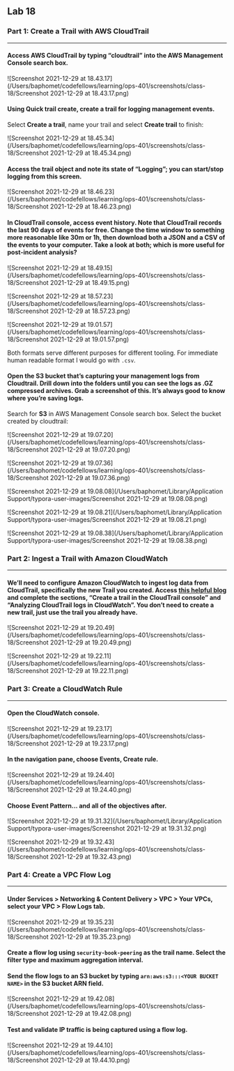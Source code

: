 ## Lab 18

### Part 1: Create a Trail with AWS CloudTrail

------

#### Access AWS CloudTrail by typing “cloudtrail” into the AWS Management Console search box.

![Screenshot 2021-12-29 at 18.43.17](/Users/baphomet/codefellows/learning/ops-401/screenshots/class-18/Screenshot 2021-12-29 at 18.43.17.png)

#### Using Quick trail create, create a trail for logging management events.

Select **Create a trail**, name your trail and select **Create trail** to finish:

![Screenshot 2021-12-29 at 18.45.34](/Users/baphomet/codefellows/learning/ops-401/screenshots/class-18/Screenshot 2021-12-29 at 18.45.34.png)

#### Access the trail object and note its state of “Logging”; you can start/stop logging from this screen.

![Screenshot 2021-12-29 at 18.46.23](/Users/baphomet/codefellows/learning/ops-401/screenshots/class-18/Screenshot 2021-12-29 at 18.46.23.png)

#### In CloudTrail console, access event history. Note that CloudTrail records the last 90 days of events for free. Change the time window to something more reasonable like 30m or 1h, then download both a JSON and a CSV of the events to your computer. Take a look at both; which is more useful for post-incident analysis?

![Screenshot 2021-12-29 at 18.49.15](/Users/baphomet/codefellows/learning/ops-401/screenshots/class-18/Screenshot 2021-12-29 at 18.49.15.png)

![Screenshot 2021-12-29 at 18.57.23](/Users/baphomet/codefellows/learning/ops-401/screenshots/class-18/Screenshot 2021-12-29 at 18.57.23.png)

![Screenshot 2021-12-29 at 19.01.57](/Users/baphomet/codefellows/learning/ops-401/screenshots/class-18/Screenshot 2021-12-29 at 19.01.57.png)

Both formats serve different purposes for different tooling. For immediate human readable format I would go with `.csv`.

#### Open the S3 bucket that’s capturing your management logs from Cloudtrail. Drill down into the folders until you can see the logs as .GZ compressed archives. Grab a screenshot of this. It’s always good to know where you’re saving logs.

Search for **S3** in AWS Management Console search box. Select the bucket created by cloudtrail:

![Screenshot 2021-12-29 at 19.07.20](/Users/baphomet/codefellows/learning/ops-401/screenshots/class-18/Screenshot 2021-12-29 at 19.07.20.png)

![Screenshot 2021-12-29 at 19.07.36](/Users/baphomet/codefellows/learning/ops-401/screenshots/class-18/Screenshot 2021-12-29 at 19.07.36.png)

![Screenshot 2021-12-29 at 19.08.08](/Users/baphomet/Library/Application Support/typora-user-images/Screenshot 2021-12-29 at 19.08.08.png)

![Screenshot 2021-12-29 at 19.08.21](/Users/baphomet/Library/Application Support/typora-user-images/Screenshot 2021-12-29 at 19.08.21.png)

![Screenshot 2021-12-29 at 19.08.38](/Users/baphomet/Library/Application Support/typora-user-images/Screenshot 2021-12-29 at 19.08.38.png)

### Part 2: Ingest a Trail with Amazon CloudWatch

------

#### We’ll need to configure Amazon CloudWatch to ingest log data from CloudTrail, specifically the new Trail you created. Access [this helpful blog](https://aws.amazon.com/blogs/mt/analyzing-cloudtrail-in-cloudwatch/) and complete the sections, “Create a trail in the CloudTrail console” and “Analyzing CloudTrail logs in CloudWatch”. You don’t need to create a new trail, just use the trail you already have.

![Screenshot 2021-12-29 at 19.20.49](/Users/baphomet/codefellows/learning/ops-401/screenshots/class-18/Screenshot 2021-12-29 at 19.20.49.png)

![Screenshot 2021-12-29 at 19.22.11](/Users/baphomet/codefellows/learning/ops-401/screenshots/class-18/Screenshot 2021-12-29 at 19.22.11.png)

### Part 3: Create a CloudWatch Rule

------

#### Open the CloudWatch console.

![Screenshot 2021-12-29 at 19.23.17](/Users/baphomet/codefellows/learning/ops-401/screenshots/class-18/Screenshot 2021-12-29 at 19.23.17.png)

#### In the navigation pane, choose Events, Create rule.

![Screenshot 2021-12-29 at 19.24.40](/Users/baphomet/codefellows/learning/ops-401/screenshots/class-18/Screenshot 2021-12-29 at 19.24.40.png)

#### Choose Event Pattern... and all of the objectives after.

![Screenshot 2021-12-29 at 19.31.32](/Users/baphomet/Library/Application Support/typora-user-images/Screenshot 2021-12-29 at 19.31.32.png)

![Screenshot 2021-12-29 at 19.32.43](/Users/baphomet/codefellows/learning/ops-401/screenshots/class-18/Screenshot 2021-12-29 at 19.32.43.png)

### Part 4: Create a VPC Flow Log

------

#### Under Services > Networking & Content Delivery > VPC > Your VPCs, select your VPC > Flow Logs tab.

![Screenshot 2021-12-29 at 19.35.23](/Users/baphomet/codefellows/learning/ops-401/screenshots/class-18/Screenshot 2021-12-29 at 19.35.23.png)

#### Create a flow log using `security-book-peering` as the trail name. Select the filter type and maximum aggregation interval.

#### Send the flow logs to an S3 bucket by typing `arn:aws:s3:::<YOUR BUCKET NAME>` in the S3 bucket ARN field.

![Screenshot 2021-12-29 at 19.42.08](/Users/baphomet/codefellows/learning/ops-401/screenshots/class-18/Screenshot 2021-12-29 at 19.42.08.png)

#### Test and validate IP traffic is being captured using a flow log.

![Screenshot 2021-12-29 at 19.44.10](/Users/baphomet/codefellows/learning/ops-401/screenshots/class-18/Screenshot 2021-12-29 at 19.44.10.png)